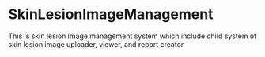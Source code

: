 # SkinLesionImageManagement
This is skin lesion image management system which include child system of skin lesion image uploader, viewer, and report creator
